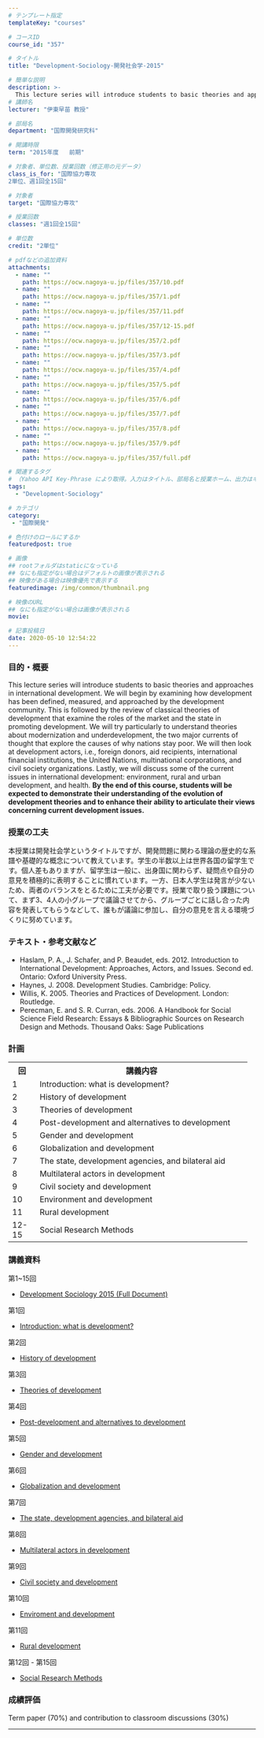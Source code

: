```yaml
---
# テンプレート指定
templateKey: "courses"

# コースID
course_id: "357"

# タイトル
title: "Development-Sociology-開発社会学-2015"

# 簡単な説明
description: >-
  This lecture series will introduce students to basic theories and approaches in international development. We will begin by examining how development has been defined, measured, and approached by the ....
# 講師名
lecturer: "伊東早苗 教授"

# 部局名
department: "国際開発研究科"

# 開講時限
term: "2015年度	前期"

# 対象者、単位数、授業回数（修正用の元データ）
class_is_for: "国際協力専攻
2単位、週1回全15回"

# 対象者
target: "国際協力専攻"

# 授業回数
classes: "週1回全15回"

# 単位数
credit: "2単位"

# pdfなどの追加資料
attachments:
  - name: "" 
    path: https://ocw.nagoya-u.jp/files/357/10.pdf
  - name: "" 
    path: https://ocw.nagoya-u.jp/files/357/1.pdf
  - name: "" 
    path: https://ocw.nagoya-u.jp/files/357/11.pdf
  - name: "" 
    path: https://ocw.nagoya-u.jp/files/357/12-15.pdf
  - name: "" 
    path: https://ocw.nagoya-u.jp/files/357/2.pdf
  - name: "" 
    path: https://ocw.nagoya-u.jp/files/357/3.pdf
  - name: "" 
    path: https://ocw.nagoya-u.jp/files/357/4.pdf
  - name: "" 
    path: https://ocw.nagoya-u.jp/files/357/5.pdf
  - name: "" 
    path: https://ocw.nagoya-u.jp/files/357/6.pdf
  - name: "" 
    path: https://ocw.nagoya-u.jp/files/357/7.pdf
  - name: "" 
    path: https://ocw.nagoya-u.jp/files/357/8.pdf
  - name: "" 
    path: https://ocw.nagoya-u.jp/files/357/9.pdf
  - name: "" 
    path: https://ocw.nagoya-u.jp/files/357/full.pdf

# 関連するタグ
# （Yahoo API Key-Phrase により取得。入力はタイトル、部局名と授業ホーム、出力はキーフレーズ（tags））
tags:
  - "Development-Sociology"

# カテゴリ
category:
 - "国際開発"

# 色付けのロールにするか
featuredpost: true

# 画像
## rootフォルダはstaticになっている
## なにも指定がない場合はデフォルトの画像が表示される
## 映像がある場合は映像優先で表示する
featuredimage: /img/common/thumbnail.png

# 映像のURL
## なにも指定がない場合は画像が表示される
movie: 

# 記事投稿日
date: 2020-05-10 12:54:22
---
```


### 目的・概要

This lecture series will introduce students to basic theories and approaches in international development. We will begin by examining how development has been defined, measured, and approached by the development community. This is followed by the review of classical theories of development that examine the roles of the market and the state in promoting development. We will try particularly to understand theories about modernization and underdevelopment, the two major currents of thought that explore the causes of why nations stay poor. We will then look at development actors, i.e., foreign donors, aid recipients, international financial institutions, the United Nations, multinational corporations, and civil society organizations. Lastly, we will discuss some of the current issues in international development: environment, rural and urban development, and health. **By the end of this course, students will be expected to demonstrate their understanding of the evolution of development theories and to enhance their ability to articulate their views concerning current development issues.**


### 授業の工夫

本授業は開発社会学というタイトルですが、開発問題に関わる理論の歴史的な系譜や基礎的な概念について教えています。学生の半数以上は世界各国の留学生です。個人差もありますが、留学生は一般に、出身国に関わらず、疑問点や自分の意見を積極的に表明することに慣れています。一方、日本人学生は発言が少ないため、両者のバランスをとるために工夫が必要です。授業で取り扱う課題について、まず3、4人の小グループで議論させてから、グループごとに話し合った内容を発表してもらうなどして、誰もが議論に参加し、自分の意見を言える環境づくりに努めています。





### テキスト・参考文献など 

  * Haslam, P. A., J. Schafer, and P. Beaudet, eds. 2012. Introduction to International Development: Approaches, Actors, and Issues. Second ed. Ontario: Oxford University Press. 
  * Haynes, J. 2008. Development Studies. Cambridge: Policy.
  * Willis, K. 2005. Theories and Practices of Development. London: Routledge.
  * Perecman, E. and S. R. Curran, eds. 2006. A Handbook for Social Science Field Research: Essays & Bibliographic Sources on Research Design and Methods. Thousand Oaks: Sage Publications


<h3>計画</h3>
<table class="basic" width="455">
<tr>
<th width="40" class="center">回</th>
<th width="415" class="center">講義内容</th>
</tr>
<tr>
<td width="40" class="center">1</td>
<td width="415">Introduction: what is development?</td>
</tr>
<tr>
<td width="40" class="center">2</td>
<td width="415">History of development</td>
</tr>
<tr>
<td width="40" class="center">3</td>
<td width="415">Theories of development</td>
</tr>
<tr>
<td width="40" class="center">4</td>
<td width="415">Post-development and alternatives to development</td>
</tr>
<tr>
<td width="40" class="center">5</td>
<td width="415">Gender and development</td>
</tr>
<tr>
<td width="40" class="center">6</td>
<td width="415">Globalization and development</td>
</tr>
<tr>
<td width="40" class="center">7</td>
<td width="415">The state, development agencies, and bilateral aid</td>
</tr>
<tr>
<td width="40" class="center">8</td>
<td width="415">Multilateral actors in development</td>
</tr>
<tr>
<td width="40" class="center">9</td>
<td width="415">Civil society and development</td>
</tr>
<tr>
<td width="40" class="center">10</td>
<td width="415">Environment and development</td>
</tr>
<tr>
<td width="40" class="center">11</td>
<td width="415">Rural development</td>
</tr>
<tr>
<td width="40" class="center">12-15</td>
<td width="415">Social Research Methods</td>
</tr>
</table>


### 講義資料

第1~15回

- [Development Sociology 2015 (Full Document)](https://ocw.nagoya-u.jp/files/357/full.pdf) 

第1回

- [Introduction: what is development?](https://ocw.nagoya-u.jp/files/357/1.pdf) 

第2回

- [History of development](https://ocw.nagoya-u.jp/files/357/2.pdf) 

第3回

- [Theories of development](https://ocw.nagoya-u.jp/files/357/3.pdf) 

第4回

- [Post-development and alternatives to development](https://ocw.nagoya-u.jp/files/357/4.pdf) 

第5回

- [Gender and development](https://ocw.nagoya-u.jp/files/357/5.pdf) 

第6回

- [Globalization and development](https://ocw.nagoya-u.jp/files/357/6.pdf) 

第7回

- [The state, development agencies, and bilateral aid](https://ocw.nagoya-u.jp/files/357/7.pdf) 

第8回

- [Multilateral actors in development](https://ocw.nagoya-u.jp/files/357/8.pdf) 

第9回

- [Civil society and development](https://ocw.nagoya-u.jp/files/357/9.pdf) 

第10回

- [Enviroment and development](https://ocw.nagoya-u.jp/files/357/10.pdf) 

第11回

- [Rural development](https://ocw.nagoya-u.jp/files/357/11.pdf) 

第12回 - 第15回

- [Social Research Methods](https://ocw.nagoya-u.jp/files/357/12-15.pdf) 





### 成績評価

Term paper (70%) and contribution to classroom discussions (30%)





-----